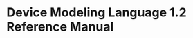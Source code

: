 <!--
  © 2021-2024 Intel Corporation
  SPDX-License-Identifier: MPL-2.0
-->

# Device Modeling Language 1.2 Reference Manual
